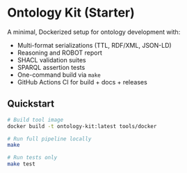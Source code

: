 
# Ontology Kit (Starter)

A minimal, Dockerized setup for ontology development with:

- Multi-format serializations (TTL, RDF/XML, JSON-LD)
- Reasoning and ROBOT report
- SHACL validation suites
- SPARQL assertion tests
- One-command build via `make`
- GitHub Actions CI for build + docs + releases

## Quickstart

```bash
# Build tool image
docker build -t ontology-kit:latest tools/docker

# Run full pipeline locally
make

# Run tests only
make test
```
